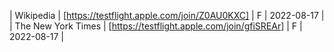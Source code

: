 | Wikipedia | [https://testflight.apple.com/join/Z0AU0KXC] | F | 2022-08-17 |
| The New York Times | [https://testflight.apple.com/join/gfiSREAr] | F | 2022-08-17 |
